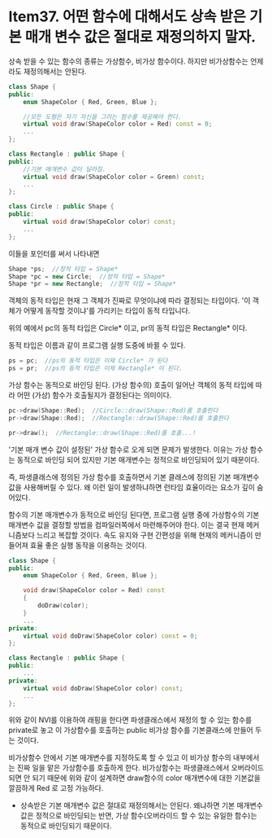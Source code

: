 # Item37. 어떤 함수에 대해서도 상속 받은 기본 매개 변수 값은 절대로 재정의하지 말자.
상속 받을 수 있는 함수의 종류는 가상함수, 비가상 함수이다. 하지만 비가상함수는 언제라도 재정의해서는 안된다.
```cpp
class Shape {
public:
	enum ShapeColor { Red, Green, Blue };

	//모든 도형은 자기 자신을 그리는 함수를 제공해야 한다.
	virtual void draw(ShapeColor color = Red) const = 0;
	...
};

class Rectangle : public Shape {
public:
	//기본 매개변수 값이 달라짐.
	virtual void draw(ShapeColor color = Green) const;
	...
};

class Circle : public Shape {
public:
	virtual void draw(ShapeColor color) const;
	...
};
```
이들을 포인터를 써서 나타내면
```cpp
Shape *ps;  //정적 타입 = Shape*
Shape *pc = new Circle;  //정적 타입 = Shape*
Shape *pr = new Rectangle;  //정적 타입 = Shape*
```
객체의 동적 타입은 현재 그 객체가 진짜로 무엇이냐에 따라 결정되는 타입이다. '이 객체가 어떻게 동작할 것이냐'를 가리키는 타입이 동적 타입니다.

위의 예에서 pc의 동적 타입은 Circle* 이고, pr의 동적 타입은 Rectangle* 이다.

동적 타입은 이름과 같이 프로그램 실행 도중에 바뀔 수 있다.
```cpp
ps = pc;  //ps의 동적 타입은 이제 Circle* 가 된다
ps = pr;  //ps의 동적 타입은 이제 Rectangle* 이 된다.
```
가상 함수는 동적으로 바인딩 된다. (가상 함수의) 호출이 일어난 객체의 동적 타입에 따라 어떤 (가상) 함수가 호출될지가 결정된다는 의미이다.
```cpp
pc->draw(Shape::Red);  //Circle::draw(Shape::Red)를 호출한다
pr->draw(Shape::Red);  //Rectangle::draw(Shape::Red)를 호출한다

pr->draw();  //Rectangle::draw(Shape::Red)를 호출...!
```
'기본 매개 변수 값이 설정된' 가상 함수로 오게 되면 문제가 발생한다. 이유는 가상 함수는 동적으로 바인딩 되어 있지만 기본 매개변수는 정적으로 바인딩되어 있기 때문이다.

즉, 파생클래스에 정의된 가상 함수를 호출하면서 기본 클래스에 정의된 기본 매개변수 값을 사용해버릴 수 있다. 왜 이런 일이 발생하냐하면 런타임 효율이라는 요소가 깊이 숨어있다.

함수의 기본 매개변수가 동적으로 바인딩 된다면, 프로그램 실행 중에 가상함수의 기본 매개변수 값을 결정할 방법을 컴파일러쪽에서 마련해주어야 한다. 이는 결국 현재 메커니즘보다 느리고 복잡할 것이다. 속도 유지와 구현 간편성을 위해 현재의 메커니즘이 만들어져 효율 좋은 실행 동작을 이용하는 것이다.
```cpp
class Shape {
public:
	enum ShapeColor { Red, Green, Blue };

	void draw(ShapeColor color = Red) const
	{
		doDraw(color);
	}
	...
private:
	virtual void doDraw(ShapeColor color) const = 0;
};

class Rectangle : public Shape {
public:
	...
private:
	virtual void doDraw(ShapeColor color) const;
	...
};
```
위와 같이 NVI를 이용하여 래핑을 한다면 파생클래스에서 재정의 할 수 있는 함수를 private로 놓고 이 가상함수를 호출하는 public 비가상 함수를 기본클래스에 만들어 두는 것이다.

비가상함수 안에서 기본 매개변수를 지정하도록 할 수 있고 이 비가상 함수의 내부에서는 진짜 일을 맡은 가상함수를 호출하게 한다. 비가상함수는 파생클래스에서 오버라이드 되면 안 되기 때문에 위와 같이 설계하면 draw함수의 color 매개변수에 대한 기본값을 깔끔하게 Red 로 고정 가능하다.


+ 상속받은 기본 매개변수 값은 절대로 재정의해서는 안된다. 왜냐하면 기본 매개변수 값은 정적으로 바인딩되는 반면, 가상 함수(오버라이드 할 수 있는 유일한 함수)는 동적으로 바인딩되기 때문이다.
